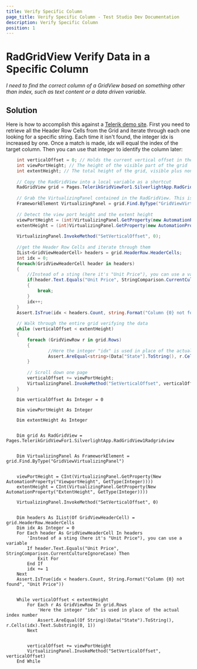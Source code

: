 ```yaml
---
title: Verify Specific Column
page_title: Verify Specific Column - Test Studio Dev Documentation
description: Verify Specific Column
position: 1
---
```

# RadGridView Verify Data in a Specific Column

*I need to find the correct column of a GridView based on something other than index, such as text content or a data driven variable.*

## Solution

Here is how to accomplish this against a <a href="http://demos.telerik.com/silverlight/#GridView/Totals" target="_blank">Telerik demo site</a>. First you need to retrieve all the Header Row Cells from the Grid and iterate through each one looking for a specific string. Each time it isn't found, the integer idx is increased by one. Once a match is made, idx will equal the index of the target column. Then you can use that integer to identify the column later:

````C#
    int verticalOffset = 0; // Holds the current vertical offset in the viewport
    int viewPortHeight; // The height of the visible part of the grid
    int extentHeight; // The total height of the grid, visible plus non-visible
    
    // Copy the RadGridView into a local variable as a shortcut
    RadGridView grid = Pages.TelerikGridViewFor1.SilverlightApp.RadGridView1Radgridview;
    
    // Grab the VirtualizingPanel contained in the RadGridView. This is used to control the viewable portion of the grid.
    FrameworkElement VirtualizingPanel = grid.Find.ByType("GridViewVirtualizingPanel");
    
    // Detect the view port height and the extent height
    viewPortHeight = (int)VirtualizingPanel.GetProperty(new AutomationProperty("ViewportHeight", typeof(int)));
    extentHeight = (int)VirtualizingPanel.GetProperty(new AutomationProperty("ExtentHeight", typeof(int)));
    
    VirtualizingPanel.InvokeMethod("SetVerticalOffset", 0);
    
    //get the Header Row Cells and iterate through them
    IList<GridViewHeaderCell> headers = grid.HeaderRow.HeaderCells;
    int idx = 0; 
    foreach(GridViewHeaderCell header in headers)
    {
        //Instead of a sting (here it's "Unit Price"), you can use a variable
        if(header.Text.Equals("Unit Price", StringComparison.CurrentCultureIgnoreCase))  
        {
            break;
        }
        idx++; 
    }
    Assert.IsTrue(idx < headers.Count, string.Format("Column {0} not found", "Unit Price"));
        
    // Walk through the entire grid verifying the data
    while (verticalOffset < extentHeight)
    {
        foreach (GridViewRow r in grid.Rows)
        {
                //Here the integer "idx" is used in place of the actual index number 
                Assert.AreEqual<string>(Data["State"].ToString(), r.Cells[idx].Text.Substring(0,1));
        }
    
        // Scroll down one page
        verticalOffset += viewPortHeight;
        VirtualizingPanel.InvokeMethod("SetVerticalOffset", verticalOffset);
    }
````
````VB
    Dim verticalOffset As Integer = 0

    Dim viewPortHeight As Integer

    Dim extentHeight As Integer
    

    Dim grid As RadGridView = Pages.TelerikGridViewFor1.SilverlightApp.RadGridView1Radgridview
    

    Dim VirtualizingPanel As FrameworkElement = grid.Find.ByType("GridViewVirtualizingPanel")
    

    viewPortHeight = CInt(VirtualizingPanel.GetProperty(New AutomationProperty("ViewportHeight", GetType(Integer))))
    extentHeight = CInt(VirtualizingPanel.GetProperty(New AutomationProperty("ExtentHeight", GetType(Integer))))
    
    VirtualizingPanel.InvokeMethod("SetVerticalOffset", 0)
    

    Dim headers As IList(Of GridViewHeaderCell) = grid.HeaderRow.HeaderCells
    Dim idx As Integer = 0
    For Each header As GridViewHeaderCell In headers
        'Instead of a sting (here it's "Unit Price"), you can use a variable
        If header.Text.Equals("Unit Price", StringComparison.CurrentCultureIgnoreCase) Then
            Exit For
        End If
        idx += 1
    Next
    Assert.IsTrue(idx < headers.Count, String.Format("Column {0} not found", "Unit Price"))
    

    While verticalOffset < extentHeight
        For Each r As GridViewRow In grid.Rows
            'Here the integer "idx" is used in place of the actual index number 
            Assert.AreEqual(Of String)(Data("State").ToString(), r.Cells(idx).Text.Substring(0, 1))
        Next
    
        
        verticalOffset += viewPortHeight
        VirtualizingPanel.InvokeMethod("SetVerticalOffset", verticalOffset)
    End While
````



